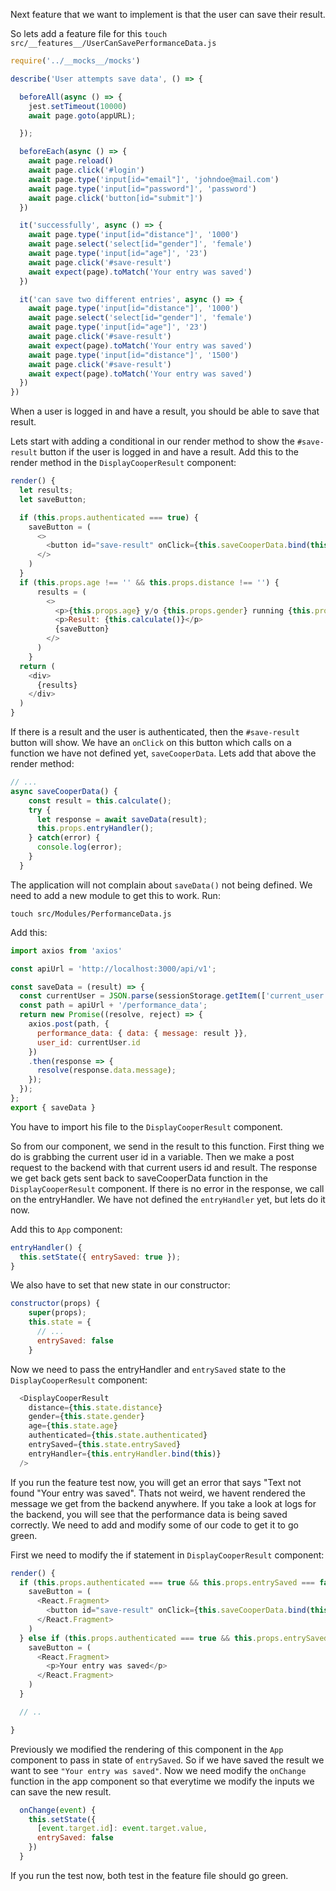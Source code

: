 Next feature that we want to implement is that the user can save their result.

So lets add a feature file for this
`touch src/__features__/UserCanSavePerformanceData.js`

```js
require('../__mocks__/mocks')

describe('User attempts save data', () => {

  beforeAll(async () => {
    jest.setTimeout(10000)
    await page.goto(appURL);

  });

  beforeEach(async () => {
    await page.reload()
    await page.click('#login')
    await page.type('input[id="email"]', 'johndoe@mail.com')
    await page.type('input[id="password"]', 'password')
    await page.click('button[id="submit"]')
  })

  it('successfully', async () => {
    await page.type('input[id="distance"]', '1000')
    await page.select('select[id="gender"]', 'female')
    await page.type('input[id="age"]', '23')
    await page.click('#save-result')
    await expect(page).toMatch('Your entry was saved')
  })

  it('can save two different entries', async () => {
    await page.type('input[id="distance"]', '1000')
    await page.select('select[id="gender"]', 'female')
    await page.type('input[id="age"]', '23')
    await page.click('#save-result')
    await expect(page).toMatch('Your entry was saved')
    await page.type('input[id="distance"]', '1500')
    await page.click('#save-result')
    await expect(page).toMatch('Your entry was saved')
  })
})
```

When a user is logged in and have a result, you should be able to save that result. 

Lets start with adding a conditional in our render method to show the `#save-result` button if the user is logged in and have a result.
Add this to the render method in the `DisplayCooperResult` component:

```js
render() {
  let results;
  let saveButton;

  if (this.props.authenticated === true) {
    saveButton = (
      <>
        <button id="save-result" onClick={this.saveCooperData.bind(this)}>Save entry</button>
      </>
    )
  }
  if (this.props.age !== '' && this.props.distance !== '') {
      results = (
        <>
          <p>{this.props.age} y/o {this.props.gender} running {this.props.distance} meters.</p> 
          <p>Result: {this.calculate()}</p>
          {saveButton}
        </>
      )
    }
  return (
    <div>
      {results}
    </div>
  )
}
```

If there is a result and the user is authenticated, then the `#save-result` button will show. We have an `onClick` on this button which calls on a function we have not defined yet, `saveCooperData`. Lets add that above the render method:

```js
// ...
async saveCooperData() {
    const result = this.calculate();
    try {
      let response = await saveData(result);
      this.props.entryHandler();
    } catch(error) {
      console.log(error);
    }
  }
```

The application will not complain about `saveData()` not being defined. We need to add a new module to get this to work. Run:

`touch src/Modules/PerformanceData.js`

Add this:
```js
import axios from 'axios'

const apiUrl = 'http://localhost:3000/api/v1';

const saveData = (result) => {
  const currentUser = JSON.parse(sessionStorage.getItem(['current_user']));
  const path = apiUrl + '/performance_data';
  return new Promise((resolve, reject) => {
    axios.post(path, {
      performance_data: { data: { message: result }},
      user_id: currentUser.id
    })
    .then(response => {
      resolve(response.data.message);
    });  
  });
};
export { saveData }
```

You have to import his file to the `DisplayCooperResult` component.

So from our component, we send in the result to this function. First thing we do is grabbing the current user id in a variable. Then we make a post request to the backend with that current users id and result. The response we get back gets sent back to saveCooperData function in the `DisplayCooperResult` component. If there is no error in the response, we call on the entryHandler. We have not defined the `entryHandler` yet, but lets do it now.

Add this to `App` component:

```js
entryHandler() {
  this.setState({ entrySaved: true });
}
```

We also have to set that new state in our constructor:

```js
constructor(props) {
    super(props);
    this.state = {
      // ...
      entrySaved: false
    }
```

Now we need to pass the entryHandler and `entrySaved` state to the `DisplayCooperResult` component:

```js
  <DisplayCooperResult
    distance={this.state.distance}
    gender={this.state.gender}
    age={this.state.age}
    authenticated={this.state.authenticated}
    entrySaved={this.state.entrySaved}
    entryHandler={this.entryHandler.bind(this)}
  />
```

If you run the feature test now, you will get an error that says "Text not found "Your entry was saved". Thats not weird, we havent rendered the message we get from the backend anywhere. If you take a look at logs for the backend, you will see that the performance data is being saved correctly. We need to add and modify some of our code to get it to go green.

First we need to modify the if statement in `DisplayCooperResult` component:

```js
render() {
  if (this.props.authenticated === true && this.props.entrySaved === false) {
    saveButton = (
      <React.Fragment>
        <button id="save-result" onClick={this.saveCooperData.bind(this)}>Save entry</button>
      </React.Fragment>
    )
  } else if (this.props.authenticated === true && this.props.entrySaved === true) {
    saveButton = (
      <React.Fragment>
        <p>Your entry was saved</p>
      </React.Fragment>
    )
  }

  // ..

}
```

Previously we modified the rendering of this component in the `App` component to pass in state of `entrySaved`. So if we have saved the result we want to see `"Your entry was saved"`. Now we need modify the `onChange` function in the app component so that everytime we modify the inputs we can save the new result. 

```js
  onChange(event) {
    this.setState({
      [event.target.id]: event.target.value,
      entrySaved: false
    })
  }
```

If you run the test now, both test in the feature file should go green.